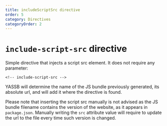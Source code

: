 ```yaml
---
title: includeScriptSrc directive
order: 5
category: Directives
categoryOrder: 2
---
```

# `include-script-src` directive

Simple directive that injects a script src element. It does not require any parameter:

    <!-- include-script-src -->

YASSB will determine the name of the JS bundle previously generated, its absolute url, and will add it where the directive is found.

Please note that inserting the script src manually is not advised as the JS bundle filename contains the version of the website, as it appears in `package.json`. Manually writing the `src` attribute value will require to update the url to the file every time such version is changed.